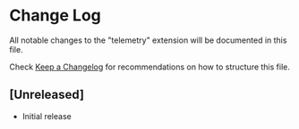 # Change Log

All notable changes to the "telemetry" extension will be documented in this file.

Check [Keep a Changelog](http://keepachangelog.com/) for recommendations on how to structure this file.

## [Unreleased]

- Initial release